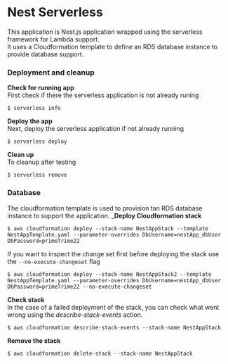# Nest Serverless 
This application is Nest.js application wrapped using the serverless framework for Lambda support.  
It uses a Cloudformation template to define an RDS database instance to provide database support. 

### Deployment and cleanup
__Check for running app__  
First check if there the serverless application is not already runing  
```
$ serverless info
```
__Deploy the app__  
Next, deploy the serverless application if not already running  
```
$ serverless deploy
```  

__Clean up__  
To cleanup after testing 
```
$ serverless remove 
```

### Database 
The cloudformation template is used to provision tan RDS database instance to support the application. 
___Deploy Cloudformation stack__  
```
$ aws cloudformation deploy --stack-name NestAppStack --template NestAppTemplate.yaml --parameter-overrides DbUsername=nestApp_dbUser DbPassword=primeTrime22
```  
If you want to inspect the change set first before deploying the stack use the `--no-execute-changeset` flag
```
$ aws cloudformation deploy --stack-name NestAppStack2 --template NestAppTemplate.yaml --parameter-overrides DbUsername=nestApp_dbUser DbPassword=primeTrime22 --no-execute-changeset
```  

__Check stack__  
In the case of a failed deployment of the stack, you can check what went wrong using the _describe-stack-events_ action. 
```
$ aws cloudformation describe-stack-events --stack-name NestAppStack
```  

__Remove the stack__    
```
$ aws cloudformation delete-stack --stack-name NestAppStack
```